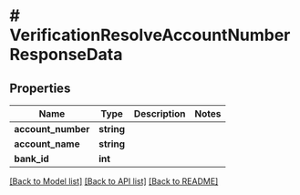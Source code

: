 # # VerificationResolveAccountNumberResponseData

## Properties

Name | Type | Description | Notes
------------ | ------------- | ------------- | -------------
**account_number** | **string** |  |
**account_name** | **string** |  |
**bank_id** | **int** |  |

[[Back to Model list]](../../README.md#models) [[Back to API list]](../../README.md#endpoints) [[Back to README]](../../README.md)
